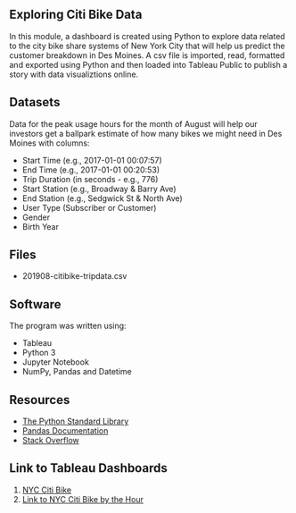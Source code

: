 ## Exploring Citi Bike Data
In this module, a dashboard is created using Python to explore data related to the city bike share systems of New York City that will help us predict the customer breakdown in Des Moines. A csv file is imported, read, formatted and exported using Python and then loaded into Tableau Public to publish a story with data visualiztions online.

## Datasets
Data for the peak usage hours for the month of August will help our investors get a ballpark estimate of how many bikes we might need in Des Moines with columns:

* Start Time (e.g., 2017-01-01 00:07:57)
* End Time (e.g., 2017-01-01 00:20:53)
* Trip Duration (in seconds - e.g., 776)
* Start Station (e.g., Broadway & Barry Ave)
* End Station (e.g., Sedgwick St & North Ave)
* User Type (Subscriber or Customer)
* Gender
* Birth Year

## Files
* 201908-citibike-tripdata.csv

## Software
The program was written using:
* Tableau
* Python 3
* Jupyter Notebook
* NumPy, Pandas and Datetime

## Resources
* [The Python Standard Library](https://docs.python.org/3/library/)
* [Pandas Documentation](https://pandas.pydata.org/pandas-docs/stable/reference/api/pandas.to_datetime.html)
* [Stack Overflow](https://stackoverflow.com)

## Link to Tableau Dashboards
1. [NYC Citi Bike](https://public.tableau.com/profile/ziggy5500#!/vizhome/NYC_16113796434140/NYCCitiBike?publish=yes)
2. [Link to NYC Citi Bike by the Hour](https://public.tableau.com/profile/ziggy5500#!/vizhome/NewNYCStory/NYCCitiBikebytheHour?publish=yes)
